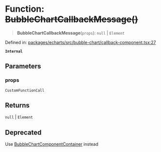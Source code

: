 # Function: ~~BubbleChartCallbackMessage()~~

> **BubbleChartCallbackMessage**(`props`): `null` \| `Element`

Defined in: [packages/echarts/src/bubble-chart/callback-component.tsx:27](https://github.com/GeoDaCenter/openassistant/blob/0c688d870b87d67f5ae44bc9413af48292a3320a/packages/echarts/src/bubble-chart/callback-component.tsx#L27)

**`Internal`**

## Parameters

### props

`CustomFunctionCall`

## Returns

`null` \| `Element`

## Deprecated

Use [BubbleChartComponentContainer](BubbleChartComponentContainer.md) instead
